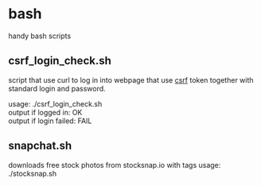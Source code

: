 bash
====

handy bash scripts

csrf_login_check.sh
---
script that use curl to log in into webpage that use [csrf](http://en.wikipedia.org/wiki/Cross-site_request_forgery) token together with standard login and password.
  
usage: ./csrf_login_check.sh  
output if logged in: OK  
output if login failed: FAIL  

snapchat.sh
---
downloads free stock photos from stocksnap.io with tags
usage: ./stocksnap.sh

